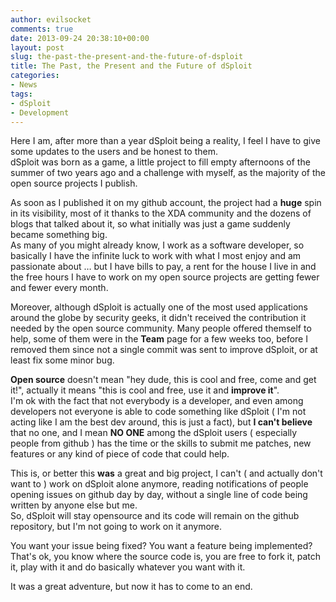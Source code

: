```yaml
---
author: evilsocket
comments: true
date: 2013-09-24 20:38:10+00:00
layout: post
slug: the-past-the-present-and-the-future-of-dsploit
title: The Past, the Present and the Future of dSploit
categories:
- News
tags:
- dSploit
- Development
---
```


Here I am, after more than a year dSploit being a reality, I feel I have to give some updates to the users and be honest to them.  
dSploit was born as a game, a little project to fill empty afternoons of the summer of two years ago and a challenge with myself, as the majority of the open source projects I publish.  

As soon as I published it on my github account, the project had a **huge** spin in its visibility, most of it thanks to the XDA community and the dozens of blogs that talked about it, so what initially was just a game suddenly became something big.  
As many of you might already know, I work as a software developer, so basically I have the infinite luck to work with what I most enjoy and am passionate about … but I have bills to pay, a rent for the house I live in and the free hours I have to work on my open source projects are getting fewer and fewer every month.  

Moreover, although dSploit is actually one of the most used applications around the globe by security geeks, it didn't received the contribution it needed by the open source community. Many people offered themself to help, some of them were in the **Team** page for a few weeks too, before I removed them since not a single commit was sent to improve dSploit, or at least fix some minor bug.  

**Open source** doesn't mean "hey dude, this is cool and free, come and get it!", actually it means "this is cool and free, use it and **improve it**".  
I'm ok with the fact that not everybody is a developer, and even among developers not everyone is able to code something like dSploit ( I'm not acting like I am the best dev around, this is just a fact), but **I can't believe** that no one, and I mean **NO ONE** among the dSploit users ( especially people from github ) has the time or the skills to submit me patches, new features or any kind of piece of code that could help.

<!-- more -->

This is, or better this **was** a great and big project, I can't ( and actually don't want to ) work on dSploit alone anymore, reading notifications of people opening issues on github day by day, without a single line of code being written by anyone else but me.  
So, dSploit will stay opensource and its code will remain on the github repository, but I'm not going to work on it anymore.  

You want your issue being fixed? You want a feature being implemented? That's ok, you know where the source code is, you are free to fork it, patch it, play with it and do basically whatever you want with it.

It was a great adventure, but now it has to come to an end.

